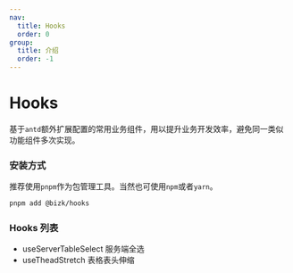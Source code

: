 ```yaml
---
nav:
  title: Hooks
  order: 0
group:
  title: 介绍
  order: -1
---
```


# Hooks

基于`antd`额外扩展配置的常用业务组件，用以提升业务开发效率，避免同一类似功能组件多次实现。

### 安装方式

推荐使用`pnpm`作为包管理工具。当然也可使用`npm`或者`yarn`。

```bash
pnpm add @bizk/hooks
```

### Hooks 列表

- useServerTableSelect 服务端全选
- useTheadStretch 表格表头伸缩
